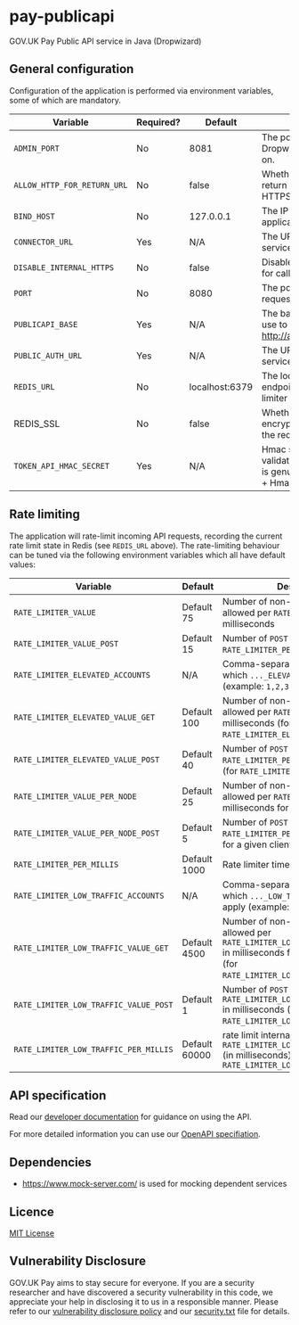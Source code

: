 # pay-publicapi

GOV.UK Pay Public API service in Java (Dropwizard)

## General configuration

Configuration of the application is performed via environment variables, some of which are mandatory.

| Variable                    | Required? | Default        | Description                                                                                                |
| --------------------------- | --------- | -------------- | ---------------------------------------------------------------------------------------------------------- |
| `ADMIN_PORT`                | No        | 8081           | The port number to listen for Dropwizard admin requests on.                                                |
| `ALLOW_HTTP_FOR_RETURN_URL` | No        | false          | Whether to allow service return URLs to be non-HTTPS                                                       |
| `BIND_HOST`                 | No        | 127.0.0.1      | The IP address for the application to bind to.                                                           |
| `CONNECTOR_URL`             | Yes       | N/A            | The URL to the [connector](https://github.com/alphagov/pay-connector) service                              |
| `DISABLE_INTERNAL_HTTPS`    | No        | false          | Disable secure connection for calls to internal APIs                                                       |
| `PORT`                      | No        | 8080           | The port number to listen for requests on.                                                                 |
| `PUBLICAPI_BASE`            | Yes       | N/A            | The base URL clients can use to reach the API. e.g. http://api.example.org:1234/                           |
| `PUBLIC_AUTH_URL`           | Yes       | N/A            | The URL to the [publicauth](https://github.com/alphagov/pay-publicauth) service                            |
| `REDIS_URL`                 | No        | localhost:6379 | The location of the redis endpoint to store rate-limiter information in                                    |
|  REDIS_SSL                  | No        | false          | Whether to establish TLS encrypted connections to the redis instance
| `TOKEN_API_HMAC_SECRET`     | Yes       | N/A            | Hmac secret to be used to validate that the given token is genuine (Api Key = Token + Hmac (Token, Secret) |

## Rate limiting

The application will rate-limit incoming API requests, recording the current
rate limit state in Redis (see `REDIS_URL` above). The rate-limiting behaviour
can be tuned via the following environment variables which all have default
values:

| Variable                             | Default      |  Description                               |
| ----------------------------------   | ------------ | ------------------------------------------ |
| `RATE_LIMITER_VALUE`                 | Default 75   | Number of non-`POST` requests allowed per `RATE_LIMITER_PER_MILLIS` milliseconds |
| `RATE_LIMITER_VALUE_POST`            | Default 15   | Number of `POST` requests allowed per `RATE_LIMITER_PER_MILLIS` milliseconds |
| `RATE_LIMITER_ELEVATED_ACCOUNTS`     | N/A          | Comma-separated list of accounts to which `..._ELEVATED_...` limits apply (example: `1,2,3`) |
| `RATE_LIMITER_ELEVATED_VALUE_GET`    | Default 100  | Number of non-`POST` requests allowed per `RATE_LIMITER_PER_MILLIS` milliseconds (for `RATE_LIMITER_ELEVATED_ACCOUNTS`) |
| `RATE_LIMITER_ELEVATED_VALUE_POST`   | Default 40   | Number of `POST` requests allowed per `RATE_LIMITER_PER_MILLIS` milliseconds (for `RATE_LIMITER_ELEVATED_ACCOUNTS`) |
| `RATE_LIMITER_VALUE_PER_NODE`        | Default 25   | Number of non-`POST` requests allowed per `RATE_LIMITER_PER_MILLIS` milliseconds for a given client |
| `RATE_LIMITER_VALUE_PER_NODE_POST`   | Default 5    | Number of `POST` requests allowed per `RATE_LIMITER_PER_MILLIS` milliseconds for a given client |
| `RATE_LIMITER_PER_MILLIS`            | Default 1000 | Rate limiter time window |
| `RATE_LIMITER_LOW_TRAFFIC_ACCOUNTS`  | N/A          | Comma-separated list of accounts to which `..._LOW_TRAFFIC_...` limits apply (example: `5,6,7`) |
| `RATE_LIMITER_LOW_TRAFFIC_VALUE_GET` | Default 4500 | Number of non-`POST` requests allowed per `RATE_LIMITER_LOW_TRAFFIC_PER_MILLIS` in milliseconds for a given account (for `RATE_LIMITER_LOW_TRAFFIC_ACCOUNTS`) |
| `RATE_LIMITER_LOW_TRAFFIC_VALUE_POST`| Default 1    | Number of `POST` requests allowed per `RATE_LIMITER_LOW_TRAFFIC_PER_MILLIS` in milliseconds (for `RATE_LIMITER_LOW_TRAFFIC_ACCOUNTS`) |
| `RATE_LIMITER_LOW_TRAFFIC_PER_MILLIS`| Default 60000| rate limit internal per `RATE_LIMITER_LOW_TRAFFIC_PER_MILLIS` (in milliseconds) for `RATE_LIMITER_LOW_TRAFFIC_ACCOUNTS`  |

## API specification

Read our  [developer documentation](https://docs.payments.service.gov.uk/#gov-uk-pay-documentation) for guidance on using the API.

For more detailed information you can use our [OpenAPI specifiation](https://github.com/alphagov/pay-publicapi/blob/master/openapi/publicapi_spec.json).

## Dependencies

- https://www.mock-server.com/ is used for mocking dependent services

## Licence

[MIT License](LICENSE)

## Vulnerability Disclosure 

GOV.UK Pay aims to stay secure for everyone. If you are a security researcher and have discovered a security vulnerability in this code, we appreciate your help in disclosing it to us in a responsible manner. Please refer to our [vulnerability disclosure policy](https://www.gov.uk/help/report-vulnerability) and our [security.txt](https://vdp.cabinetoffice.gov.uk/.well-known/security.txt) file for details.
